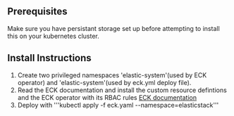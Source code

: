 ## Prerequisites
Make sure you have persistant storage set up before attempting to install this on your kubernetes cluster.
## Install Instructions
1. Create two privileged namespaces 'elastic-system'(used by ECK operator) and 'elastic-system'(used by eck.yml deploy file).
2. Read the ECK documentation and install the custom resource defintions and the ECK operator with its RBAC rules [ECK documentation](https://www.elastic.co/guide/en/cloud-on-k8s/master/k8s-deploy-eck.html)
3. Deploy with '''kubectl apply -f eck.yaml --namespace=elasticstack'''
